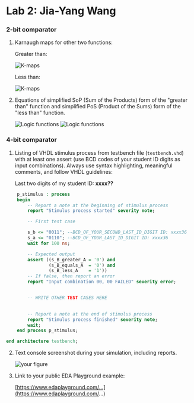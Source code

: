 

# Lab 2: Jia-Yang Wang
### 2-bit comparator

1. Karnaugh maps for other two functions:

   Greater than:

   ![K-maps](https://i.postimg.cc/zX4XDdfw/kmap-Greater-than.png)

   Less than:

   ![K-maps](https://i.postimg.cc/LX4mQwyS/kmap-Less-than.png)

2. Equations of simplified SoP (Sum of the Products) form of the "greater than" function and simplified PoS (Product of the Sums) form of the "less than" function.

   ![Logic functions](https://i.postimg.cc/52x12ZVC/Code-Cogs-Eqn.png)
   ![Logic functions](https://i.postimg.cc/SKh9RQKG/Code-Cogs-Eqn-1.png)

### 4-bit comparator

1. Listing of VHDL stimulus process from testbench file (`testbench.vhd`) with at least one assert (use BCD codes of your student ID digits as input combinations). Always use syntax highlighting, meaningful comments, and follow VHDL guidelines:

   Last two digits of my student ID: **xxxx??**

```vhdl
    p_stimulus : process
    begin
        -- Report a note at the beginning of stimulus process
        report "Stimulus process started" severity note;

        -- First test case

        s_b <= "0011"; --BCD_OF_YOUR_SECOND_LAST_ID_DIGIT ID: xxxx36
        s_a <= "0110"; --BCD_OF_YOUR_LAST_ID_DIGIT ID: xxxx36
        wait for 100 ns;

        -- Expected output
        assert ((s_B_greater_A = '0') and
                (s_B_equals_A  = '0') and
                (s_B_less_A    = '1'))
        -- If false, then report an error
        report "Input combination 00, 00 FAILED" severity error;


        -- WRITE OTHER TEST CASES HERE
		

        -- Report a note at the end of stimulus process
        report "Stimulus process finished" severity note;
        wait;
    end process p_stimulus;

end architecture testbench;
```

2. Text console screenshot during your simulation, including reports.

   ![your figure]()

3. Link to your public EDA Playground example:

   [https://www.edaplayground.com/...](https://www.edaplayground.com/...)
